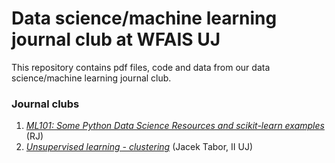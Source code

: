 # Data science/machine learning journal club at WFAIS UJ

This repository contains pdf files, code and data from our data science/machine learning journal club.

### Journal clubs

1. [*ML101: Some Python Data Science Resources and scikit-learn examples*](https://github.com/rmldj/data-science-journal-club/tree/master/journal_club_1) (RJ)
2. [*Unsupervised learning - clustering*](https://github.com/rmldj/data-science-journal-club/tree/master/journal_club_2/ref-tabor.pdf) (Jacek Tabor, II UJ)
